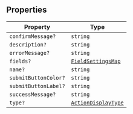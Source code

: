 ## Properties

| Property                                            | Type                                        |
| --------------------------------------------------- | ------------------------------------------- |
| <a id="confirmmessage"></a> `confirmMessage?`       | `string`                                    |
| <a id="description"></a> `description?`             | `string`                                    |
| <a id="errormessage"></a> `errorMessage?`           | `string`                                    |
| <a id="fields"></a> `fields?`                       | [`FieldSettingsMap`](FieldSettingsMap.md)   |
| <a id="name"></a> `name?`                           | `string`                                    |
| <a id="submitbuttoncolor"></a> `submitButtonColor?` | `string`                                    |
| <a id="submitbuttonlabel"></a> `submitButtonLabel?` | `string`                                    |
| <a id="successmessage"></a> `successMessage?`       | `string`                                    |
| <a id="type"></a> `type?`                           | [`ActionDisplayType`](ActionDisplayType.md) |
